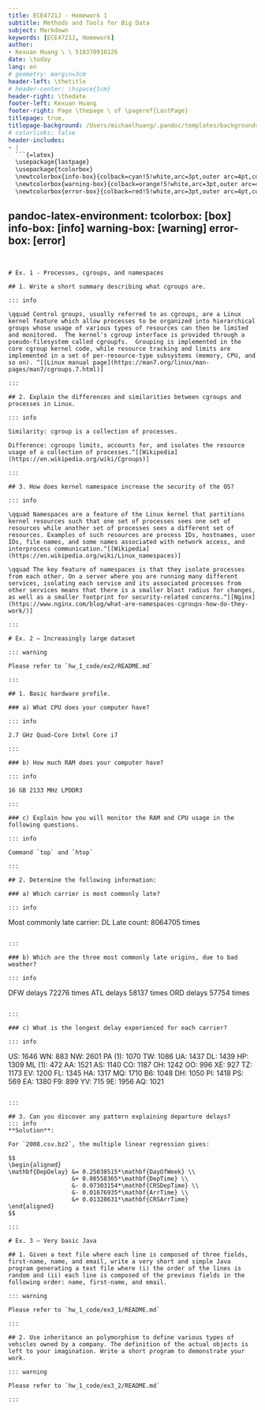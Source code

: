 ```yaml
---
title: ECE4721J - Homework 1
subtitle: Methods and Tools for Big Data
subject: Markdown
keywords: [ECE4721J, Homework]
author:
- Kexuan Huang \ \ 518370910126
date: \today
lang: en
# geometry: margin=3cm
header-left: \thetitle
# header-center: \hspace{1cm}
header-right: \thedate
footer-left: Kexuan Huang
footer-right: Page \thepage \ of \pageref{LastPage}
titlepage: true,
titlepage-background: /Users/michaelhuang/.pandoc/templates/backgrounds/background4.pdf
# colorlinks: false
header-includes:
- |
  ```{=latex}
  \usepackage{lastpage}
  \usepackage{tcolorbox}
  \newtcolorbox{info-box}{colback=cyan!5!white,arc=3pt,outer arc=4pt,colframe=cyan!60!black}
  \newtcolorbox{warning-box}{colback=orange!5!white,arc=3pt,outer arc=4pt,colframe=orange!80!black}
  \newtcolorbox{error-box}{colback=red!5!white,arc=3pt,outer arc=4pt,colframe=red!75!black}
  ```
pandoc-latex-environment:
  tcolorbox: [box]
  info-box: [info]
  warning-box: [warning]
  error-box: [error]
---
```


# Ex. 1 - Processes, cgroups, and namespaces

## 1. Write a short summary describing what cgroups are.

::: info

\qquad Control groups, usually referred to as cgroups, are a Linux kernel feature which allow processes to be organized into hierarchical groups whose usage of various types of resources can then be limited and monitored.  The kernel's cgroup interface is provided through a pseudo-filesystem called cgroupfs.  Grouping is implemented in the core cgroup kernel code, while resource tracking and limits are implemented in a set of per-resource-type subsystems (memory, CPU, and so on). ^[[Linux manual page](https://man7.org/linux/man-pages/man7/cgroups.7.html)]

:::

## 2. Explain the differences and similarities between cgroups and processes in Linux.

::: info

Similarity: cgroup is a collection of processes.

Difference: cgroups limits, accounts for, and isolates the resource usage of a collection of processes.^[[Wikipedia](https://en.wikipedia.org/wiki/Cgroups)]

:::

## 3. How does kernel namespace increase the security of the OS?

::: info

\qquad Namespaces are a feature of the Linux kernel that partitions kernel resources such that one set of processes sees one set of resources while another set of processes sees a different set of resources. Examples of such resources are process IDs, hostnames, user IDs, file names, and some names associated with network access, and interprocess communication.^[[Wikipedia](https://en.wikipedia.org/wiki/Linux_namespaces)]

\qquad The key feature of namespaces is that they isolate processes from each other. On a server where you are running many different services, isolating each service and its associated processes from other services means that there is a smaller blast radius for changes, as well as a smaller footprint for security-related concerns.^[[Nginx](https://www.nginx.com/blog/what-are-namespaces-cgroups-how-do-they-work/)]

:::

# Ex. 2 — Increasingly large dataset

::: warning

Please refer to `hw_1_code/ex2/README.md`

:::

## 1. Basic hardware profile.

### a) What CPU does your computer have?

::: info

2.7 GHz Quad-Core Intel Core i7

:::

### b) How much RAM does your computer have?

::: info

16 GB 2133 MHz LPDDR3

:::

### c) Explain how you will monitor the RAM and CPU usage in the following questions.

::: info

Command `top` and `htop`

:::

## 2. Determine the following information:

### a) Which carrier is most commonly late?

::: info

```
Most commonly late carrier: DL
Late count: 8064705 times
```

:::

### b) Which are the three most commonly late origins, due to bad weather?

::: info

```
DFW delays 72276 times
ATL delays 58137 times
ORD delays 57754 times
```

:::

### c) What is the longest delay experienced for each carrier?

::: info

```
US: 1646
WN: 883
NW: 2601
PA (1): 1070
TW: 1086
UA: 1437
DL: 1439
HP: 1309
ML (1): 472
AA: 1521
AS: 1140
CO: 1187
OH: 1242
OO: 996
XE: 927
TZ: 1173
EV: 1200
FL: 1345
HA: 1317
MQ: 1710
B6: 1048
DH: 1050
PI: 1418
PS: 569
EA: 1380
F9: 899
YV: 715
9E: 1956
AQ: 1021
```

:::

## 3. Can you discover any pattern explaining departure delays?
::: info
**Solution**:

For `2008.csv.bz2`, the multiple linear regression gives:

$$
\begin{aligned}
\mathbf{DepDelay} &= 0.25038515*\mathbf{DayOfWeek} \\
                  &+ 0.08558365*\mathbf{DepTime} \\
                  &- 0.07303154*\mathbf{CRSDepTime} \\
                  &- 0.01676935*\mathbf{ArrTime} \\
                  &+ 0.01328631*\mathbf{CRSArrTime}
\end{aligned}
$$

:::

# Ex. 3 — Very basic Java

## 1. Given a text file where each line is composed of three fields, first-name, name, and email, write a very short and simple Java program generating a text file where (i) the order of the lines is random and (ii) each line is composed of the previous fields in the following order: name, first-name, and email.

::: warning

Please refer to `hw_1_code/ex3_1/README.md`

:::

## 2. Use inheritance an polymorphism to define various types of vehicles owned by a company. The definition of the actual objects is left to your imagination. Write a short program to demonstrate your work.

::: warning

Please refer to `hw_1_code/ex3_2/README.md`

:::

